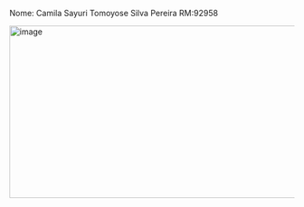Nome: Camila Sayuri Tomoyose Silva Pereira RM:92958

<img width="1028" height="305" alt="image" src="https://github.com/user-attachments/assets/c97b2690-3a6c-4c05-bb56-b03e44d9b527" />
